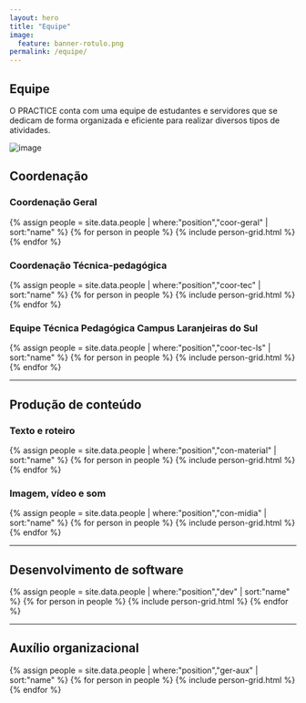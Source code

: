 ```yaml
---
layout: hero
title: "Equipe"
image:
  feature: banner-rotulo.png
permalink: /equipe/
---
```


<div class="row align-items-center pt-2">
    <div class="col-md-7">
        <h2>Equipe</h2>
        <p class="lead">O PRACTICE conta com uma equipe de estudantes e servidores que se dedicam de forma organizada e eficiente para realizar diversos tipos de atividades.</p>
    </div>
    <div class="col-md-1"></div>
    <div class="col-md-4">
        <p><img alt="image" class="img-fluid" src="https://cdn.jsdelivr.net/gh/froala/design-blocks@2.0.1/dist/imgs/draws/tabs.svg"></p>
    </div>
</div>

<section class="fdb-block">
  <div class="container">
    <section>
      <h2 class="pb-3">Coordenação</h2>
      <h3>Coordenação Geral</h3>
      <div class="card-group">
        {% assign people = site.data.people | where:"position","coor-geral" | sort:"name" %}
        {% for person in people %}
          {% include person-grid.html %}
        {% endfor %}
      </div>
      <h3>Coordenação Técnica-pedagógica</h3>
      <div class="card-group">
        {% assign people = site.data.people | where:"position","coor-tec" | sort:"name" %}
        {% for person in people %}
          {% include person-grid.html %}
        {% endfor %}
      </div>
      <h3>Equipe Técnica Pedagógica Campus Laranjeiras do Sul</h3>
      <div class="card-group">
        {% assign people = site.data.people | where:"position","coor-tec-ls" | sort:"name" %}
        {% for person in people %}
          {% include person-grid.html %}
        {% endfor %}
      </div>
    </section>
    <section> <hr class="pb-4">
      <h2 class="pb-3">Produção de conteúdo</h2>
      <h3>Texto e roteiro</h3>
      <div class="card-group">
        {% assign people = site.data.people | where:"position","con-material" | sort:"name" %}
        {% for person in people %}
          {% include person-grid.html %}
        {% endfor %}
      </div>
      <h3>Imagem, vídeo e som</h3>
      <div class="card-group">
        {% assign people = site.data.people | where:"position","con-midia" | sort:"name" %}
        {% for person in people %}
          {% include person-grid.html %}
        {% endfor %}
      </div>
    </section>
    <section> <hr class="pb-4">
      <h2 class="pb-3">Desenvolvimento de software</h2>
      <div class="card-group">
        {% assign people = site.data.people | where:"position","dev" | sort:"name" %}
        {% for person in people %}
          {% include person-grid.html %}
        {% endfor %}
      </div>
    </section>
    <section> <hr class="pb-4">
      <h2 class="pb-3">Auxílio organizacional</h2>
      <div class="card-group">
        {% assign people = site.data.people | where:"position","ger-aux" | sort:"name" %}
        {% for person in people %}
          {% include person-grid.html %}
        {% endfor %}
      </div>
    </section>
  </div>
</section>